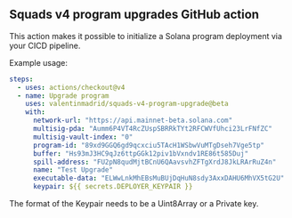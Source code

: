 ## Squads v4 program upgrades GitHub action

This action makes it possible to initialize a Solana program deployment via your CICD pipeline.

Example usage:

```yml
steps:
  - uses: actions/checkout@v4
  - name: Upgrade program
    uses: valentinmadrid/squads-v4-program-upgrade@beta
    with:
      network-url: "https://api.mainnet-beta.solana.com"
      multisig-pda: "Aumm6P4VT4RcZUspSBRRkTYt2RFCWVfUhci23LrFNfZC"
      multisig-vault-index: "0"
      program-id: "89xd9GGQ6gd9qcxciu5TAcH1WSbwVuMTgDseh7Vge5tp"
      buffer: "Hs93mJ3HC9qJz6ttpGGk12piv1bVxndv1RE86t585Duj"
      spill-address: "FU2pN8qudMjtBCnU6QAavsvhZFTgXrdJ8JkLRArRuZ4n"
      name: "Test Upgrade"
      executable-data: "ELWwLnkMhEBsMuBUjDqHuN8sdy3AxxDAHU6MhVX5tG2U"
      keypair: ${{ secrets.DEPLOYER_KEYPAIR }}
```

The format of the Keypair needs to be a Uint8Array or a Private key.

